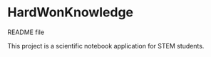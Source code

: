 HardWonKnowledge
================

README file

This project is a scientific notebook application for STEM students.
